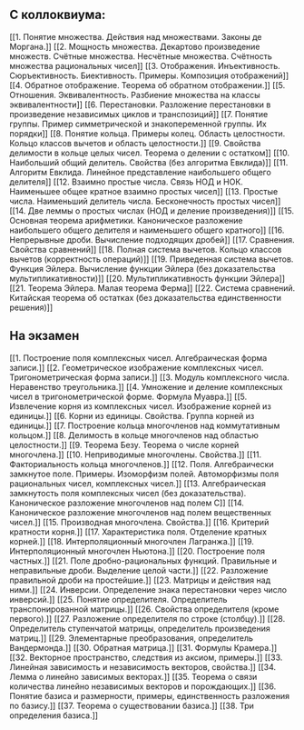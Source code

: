 ## С коллоквиума:
[[1. Понятие множества. Действия над множествами. Законы де Моргана.]]
[[2. Мощность множества. Декартово произведение множеств. Счётные множества. Несчётные множества. Счётность множества рациональных чисел]]
[[3. Отображения. Инъективность. Сюръективность. Биективность. Примеры. Композиция отображений]]
[[4. Обратное отображение. Теорема об обратном отображении.]]
[[5. Отношения. Эквивалентность. Разбиение множества на классы эквивалентности]]
[[6. Перестановки. Разложение перестановки в произведение независимых циклов и транспозиций]]
[[7. Понятие группы. Пример симметрической и знакопеременной группы. Их порядки]]
[[8. Понятие кольца. Примеры колец. Область целостности. Кольцо классов вычетов и область целостности.]]
[[9. Свойства делимости в кольце целых чисел. Теорема о делении с остатком]]
[[10. Наибольший общий делитель. Свойства (без алгоритма Евклида)]]
[[11. Алгоритм Евклида. Линейное представление наибольшего общего делителя]]
[[12. Взаимно простые числа. Связь НОД и НОК. Наименьшее общее кратное взаимно простых чисел]]
[[13. Простые числа. Наименьший делитель числа. Бесконечность простых чисел]]
[[14. Две леммы о простых числах (НОД и деление произведения)]]
[[15. Основная теорема арифметики. Каноническое разложение наибольшего общего делителя и наименьшего общего кратного]]
[[16. Непрерывные дроби. Вычисление подходящих дробей]]
[[17. Сравнения. Свойства сравнений]]
[[18. Полная система вычетов. Кольцо классов вычетов (корректность операций)]]
[[19. Приведенная система вычетов. Функция Эйлера. Вычисление функции Эйлера (без доказательства мультипликативности)]]
[[20. Мультипликативность функции Эйлера]]
[[21. Теорема Эйлера. Малая теорема Ферма]]
[[22. Система сравнений. Китайская теорема об остатках (без доказательства единственности решения)]]

## На экзамен
[[1. Построение поля комплексных чисел. Алгебраическая форма записи.]]
[[2. Геометрическое изображение комплексных чисел. Тригонометрическая форма записи.]]
[[3. Модуль комплексного числа. Неравенство треугольника.]]
[[4. Умножение и деление комплексных чисел в тригонометрической форме. Формула Муавра.]]
[[5. Извлечение корня из комплексных чисел. Изображение корней из единицы.]]
[[6. Корни из единицы. Свойства. Группа корней из единицы.]]
[[7. Построение кольца многочленов над коммутативным кольцом.]]
[[8. Делимость в кольце многочленов над областью целостности.]]
[[9. Теорема Безу. Теорема о числе корней многочлена.]]
[[10. Неприводимые многочлены. Свойства.]]
[[11. Факториальность кольца многочленов.]]
[[12. Поля. Алгебраически замкнутое поле. Примеры. Изоморфизм полей. Автоморфизмы поля рациональных чисел, комплексных чисел.]]
[[13. Алгебраическая замкнутость поля комплексных чисел (без доказательства). Каноническое разложение многочленов над полем С]]
[[14. Каноническое разложение многочленов над полем вещественных чисел.]]
[[15. Производная многочлена. Свойства.]]
[[16. Критерий кратности корня.]]
[[17. Характеристика поля. Отделение кратных корней.]]
[[18. Интерполяционный многочлен Лагранжа.]]
[[19. Интерполяционный многочлен Ньютона.]]
[[20. Построение поля частных.]]
[[21. Поле дробно-рациональных функций. Правильные и неправильные дроби. Выделение целой части.]]
[[22. Разложение правильной дроби на простейшие.]]
[[23. Матрицы и действия над ними.]]
[[24. Инверсии. Определение знака перестановки через число инверсий.]]
[[25. Понятие определителя. Определитель транспонированной матрицы.]]
[[26. Свойства определителя (кроме первого).]]
[[27. Разложение определителя по строке (столбцу).]]
[[28. Определитель ступенчатой матрицы, определитель произведения матриц.]]
[[29. Элементарные преобразования, определитель Вандермонда.]]
[[30. Обратная матрица.]]
[[31. Формулы Крамера.]]
[[32. Векторное пространство, следствия из аксиом, примеры.]]
[[33. Линейная зависимость и независимость векторов, свойства.]]
[[34. Лемма о линейно зависимых векторах.]]
[[35. Теорема о связи количества линейно независимых векторов и порождающих.]]
[[36. Понятие базиса и размерности, примеры, единственность разложения по базису.]]
[[37. Теорема о существовании базиса.]]
[[38. Три определения базиса.]]           